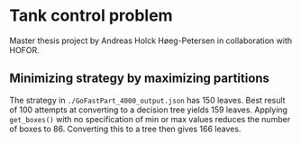 # Tank control problem

Master thesis project by Andreas Holck Høeg-Petersen in collaboration with HOFOR.

## Minimizing strategy by maximizing partitions

The strategy in `./GoFastPart_4000_output.json` has 150 leaves. Best result of
100 attempts at converting to a decision tree yields 159 leaves. Applying
`get_boxes()`  with no specification of min or max values reduces the number of
boxes to 86. Converting this to a tree then gives 166 leaves.
